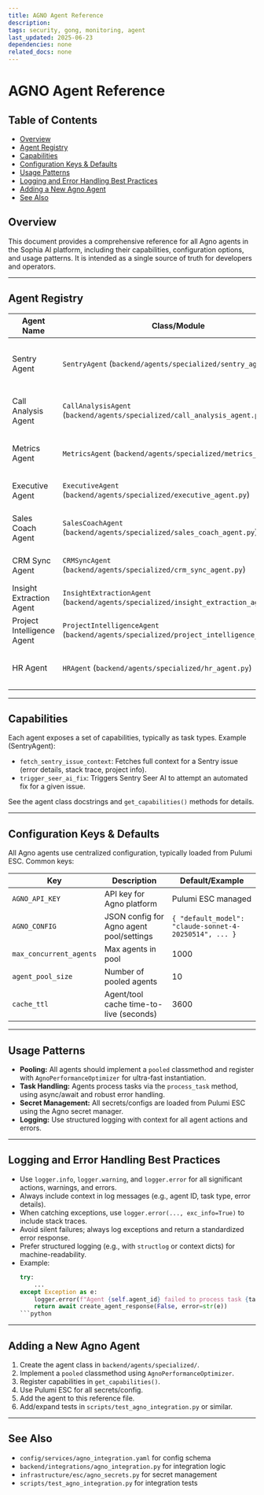 ```yaml
---
title: AGNO Agent Reference
description: 
tags: security, gong, monitoring, agent
last_updated: 2025-06-23
dependencies: none
related_docs: none
---
```


# AGNO Agent Reference


## Table of Contents

- [Overview](#overview)
- [Agent Registry](#agent-registry)
- [Capabilities](#capabilities)
- [Configuration Keys & Defaults](#configuration-keys-&-defaults)
- [Usage Patterns](#usage-patterns)
- [Logging and Error Handling Best Practices](#logging-and-error-handling-best-practices)
- [Adding a New Agno Agent](#adding-a-new-agno-agent)
- [See Also](#see-also)

## Overview
This document provides a comprehensive reference for all Agno agents in the Sophia AI platform, including their capabilities, configuration options, and usage patterns. It is intended as a single source of truth for developers and operators.

---

## Agent Registry

| Agent Name                | Class/Module                                      | Capabilities                                      | Pooled? |
|--------------------------|---------------------------------------------------|---------------------------------------------------|---------|
| Sentry Agent             | `SentryAgent` (`backend/agents/specialized/sentry_agent.py`) | Fetch Sentry issue context, trigger Seer AI fix   | Yes     |
| Call Analysis Agent      | `CallAnalysisAgent` (`backend/agents/specialized/call_analysis_agent.py`) | Analyze Gong calls, extract insights              | Yes     |
| Metrics Agent            | `MetricsAgent` (`backend/agents/specialized/metrics_agent.py`) | Metrics reporting, performance summary            | Yes     |
| Executive Agent          | `ExecutiveAgent` (`backend/agents/specialized/executive_agent.py`) | Strategic intelligence, orchestration             | Yes     |
| Sales Coach Agent        | `SalesCoachAgent` (`backend/agents/specialized/sales_coach_agent.py`) | Sales call coaching, performance insights         | Yes     |
| CRM Sync Agent           | `CRMSyncAgent` (`backend/agents/specialized/crm_sync_agent.py`) | CRM data sync and maintenance                     | Yes     |
| Insight Extraction Agent | `InsightExtractionAgent` (`backend/agents/specialized/insight_extraction_agent.py`) | Proactive insight extraction                      | Yes     |
| Project Intelligence Agent | `ProjectIntelligenceAgent` (`backend/agents/specialized/project_intelligence_agent.py`) | Project analytics and reporting                   | Yes     |
| HR Agent                 | `HRAgent` (`backend/agents/specialized/hr_agent.py`) | Team engagement and org health                    | Yes     |

---

## Capabilities

Each agent exposes a set of capabilities, typically as task types. Example (SentryAgent):

- `fetch_sentry_issue_context`: Fetches full context for a Sentry issue (error details, stack trace, project info).
- `trigger_seer_ai_fix`: Triggers Sentry Seer AI to attempt an automated fix for a given issue.

See the agent class docstrings and `get_capabilities()` methods for details.

---

## Configuration Keys & Defaults

All Agno agents use centralized configuration, typically loaded from Pulumi ESC. Common keys:

| Key                  | Description                                 | Default/Example                |
|----------------------|---------------------------------------------|-------------------------------|
| `AGNO_API_KEY`       | API key for Agno platform                   | Pulumi ESC managed            |
| `AGNO_CONFIG`        | JSON config for Agno agent pool/settings    | `{ "default_model": "claude-sonnet-4-20250514", ... }` |
| `max_concurrent_agents` | Max agents in pool                        | 1000                          |
| `agent_pool_size`    | Number of pooled agents                     | 10                            |
| `cache_ttl`          | Agent/tool cache time-to-live (seconds)     | 3600                          |

---

## Usage Patterns

- **Pooling:** All agents should implement a `pooled` classmethod and register with `AgnoPerformanceOptimizer` for ultra-fast instantiation.
- **Task Handling:** Agents process tasks via the `process_task` method, using async/await and robust error handling.
- **Secret Management:** All secrets/configs are loaded from Pulumi ESC using the Agno secret manager.
- **Logging:** Use structured logging with context for all agent actions and errors.

---

## Logging and Error Handling Best Practices

- Use `logger.info`, `logger.warning`, and `logger.error` for all significant actions, warnings, and errors.
- Always include context in log messages (e.g., agent ID, task type, error details).
- When catching exceptions, use `logger.error(..., exc_info=True)` to include stack traces.
- Avoid silent failures; always log exceptions and return a standardized error response.
- Prefer structured logging (e.g., with `structlog` or context dicts) for machine-readability.
- Example:
  ```python
  try:
      ...
  except Exception as e:
      logger.error(f"Agent {self.agent_id} failed to process task {task.task_type}: {e}", exc_info=True)
      return await create_agent_response(False, error=str(e))
  ```python

---

## Adding a New Agno Agent

1. Create the agent class in `backend/agents/specialized/`.
2. Implement a `pooled` classmethod using `AgnoPerformanceOptimizer`.
3. Register capabilities in `get_capabilities()`.
4. Use Pulumi ESC for all secrets/config.
5. Add the agent to this reference file.
6. Add/expand tests in `scripts/test_agno_integration.py` or similar.

---

## See Also
- `config/services/agno_integration.yaml` for config schema
- `backend/integrations/agno_integration.py` for integration logic
- `infrastructure/esc/agno_secrets.py` for secret management
- `scripts/test_agno_integration.py` for integration tests 